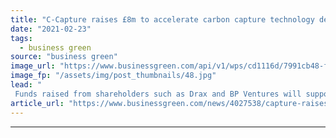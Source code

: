 ```yaml
---
title: "C-Capture raises £8m to accelerate carbon capture technology development"
date: "2021-02-23"
tags: 
  - business green
source: "business green"
image_url: "https://www.businessgreen.com/api/v1/wps/cd1116d/7991cb48-f12d-41ce-b752-ab9606817612/5/Tom-White-C-Capture-CEO-Feb2021-185x114.jpg"
image_fp: "/assets/img/post_thumbnails/48.jpg"
lead: "
 Funds raised from shareholders such as Drax and BP Ventures will support development of solvent-based CO2 capture technology, according to firm ..."
article_url: "https://www.businessgreen.com/news/4027538/capture-raises-gbp8m-accelerate-carbon-capture-technology"
---
```


---
